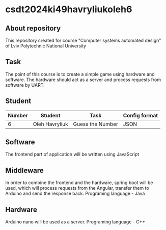 # csdt2024ki49havryliukoleh6
## About repository
This repository created for course "Computer systems automated design" of Lviv Polytechnic National University
## Task
The point of this course is to create a simple game using hardware and software. The hardware should act as a server and process requests from software by UART.
## Student
Number | Student | Task | Config format
--- | --- | --- | ---  
6 | Oleh Havryliuk | Guess the Number | JSON
## Software
The frontend part of application will be written using JavaScript
## Middleware
In order to combine the frontend and the hardware, spring boot will be used, which will process requests from the Angular, transfer them to Arduino and send the response back. Programing language - Java
## Hardware
Arduino nano will be used as a server. Programing language - C++

